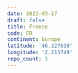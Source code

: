 ```yaml
---
date: 2022-03-17
draft: false
title: France
code: FR
continent: Europe
latitude: '46.227638'
longitude: '2.213749'
repo_count: 1
---
```



